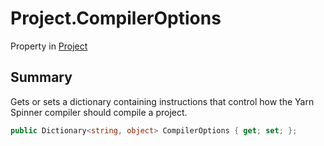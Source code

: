 # Project.CompilerOptions

Property in [Project](/docs/api/csharp/yarn.compiler.project.md)

## Summary


Gets or sets a dictionary containing instructions that control how
the Yarn Spinner compiler should compile a project.


```csharp
public Dictionary<string, object> CompilerOptions { get; set; };
```

